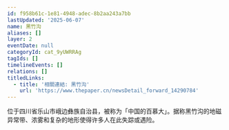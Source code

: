 ```yaml
---
id: f958b61c-1e81-4948-adec-8b2aa243a7bb
lastUpdated: '2025-06-07'
name: 黑竹沟
aliases: []
layer: 2
eventDate: null
categoryId: cat_9yUWRRAg
tagIds: []
timelineEvents: []
relations: []
titledLinks:
  - title: '相關連結: 黑竹沟'
    url: 'https://www.thepaper.cn/newsDetail_forward_14290784'
---
```

位于四川省乐山市峨边彝族自治县，被称为「中国的百慕大」。据称黑竹沟的地磁异常带、浓雾和复杂的地形使得许多人在此失踪或遇险。
